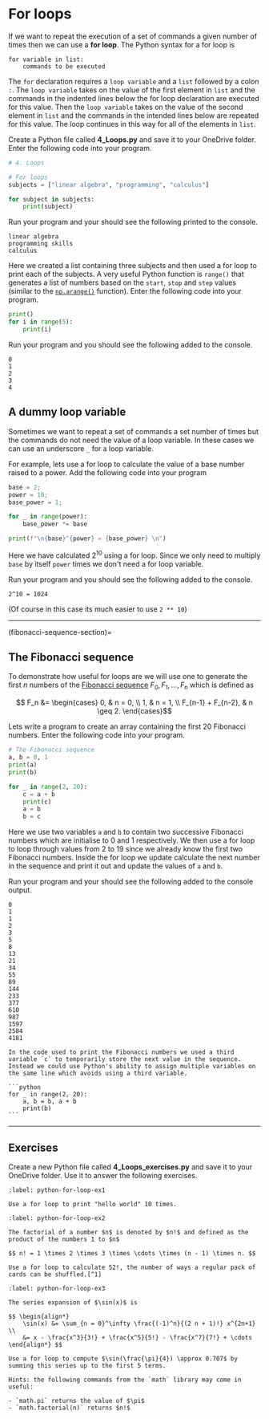 # For loops

If we want to repeat the execution of a set of commands a given number of times then we can use a **for loop**. The Python syntax for a for loop is

```text
for variable in list:
    commands to be executed 
```

The `for` declaration requires a `loop variable` and a `list` followed by a colon `:`. The `loop variable` takes on the value of the first element in `list` and the commands in the indented lines below the for loop declaration are executed for this value. Then the `loop variable` takes on the value of the second element in `list` and the commands in the intended lines below are repeated for this value. The loop continues in this way for all of the elements in `list`.

Create a Python file called **4_Loops.py** and save it to your OneDrive folder. Enter the following code into your program.

```python
# 4. Loops

# For loops
subjects = ["linear algebra", "programming", "calculus"]

for subject in subjects:
    print(subject)
```

Run your program and your should see the following printed to the console.

```text
linear algebra
programming skills
calculus
```

Here we created a list containing three subjects and then used a for loop to print each of the subjects. A very useful Python function is `range()` that generates a list of numbers based on the `start`, `stop` and `step` values (similar to the [`np.arange()`](np.arange-section) function). Enter the following code into your program.

```python
print()
for i in range(5):
    print(i)
```

Run your program and you should see the following added to the console.

```text
0
1
2
3
4
```

## A dummy loop variable

Sometimes we want to repeat a set of commands a set number of times but the commands do not need the value of a loop variable. In these cases we can use an underscore `_` for a loop variable. 

For example, lets use a for loop to calculate the value of a base number raised to a power. Add the following code into your program

```python
base = 2;
power = 10;
base_power = 1;

for _ in range(power):
    base_power *= base

print(f"\n{base}^{power} = {base_power} \n")
```

Here we have calculated $2^{10}$ using a for loop. Since we only need to multiply `base` by itself `power` times we don't need a for loop variable.

Run your program and you should see the following added to the console.

```text
2^10 = 1024
```

(Of course in this case its much easier to use `2 ** 10`)

---

(fibonacci-sequence-section)=

## The Fibonacci sequence

To demonstrate how useful for loops are we will use one to generate the first $n$ numbers of the <a href="https://en.wikipedia.org/wiki/Fibonacci_sequence" target="_blank">Fibonacci sequence</a> $F_0, F_1, \ldots, F_n$ which is defined as

$$ F_n &= \begin{cases} 0, & n = 0, \\ 1, & n = 1, \\ F_{n-1} + F_{n-2}, & n \geq 2. \end{cases}$$

Lets write a program to create an array containing the first 20 Fibonacci numbers. Enter the following code into your program.

```python
# The Fibonacci sequence
a, b = 0, 1
print(a)
print(b)

for _ in range(2, 20):
    c = a + b
    print(c)
    a = b
    b = c
```

Here we use two variables `a` and `b` to contain two successive Fibonacci numbers which are initialise to 0 and 1 respectively. We then use a for loop to loop through values from 2 to 19 since we already know the first two Fibonacci numbers. Inside the for loop we update calculate the next number in the sequence and print it out and update the values of `a` and `b`.

Run your program and your should see the following added to the console output.

```text
0
1
1
2
3
5
8
13
21
34
55
89
144
233
377
610
987
1597
2584
4181
```

````{note}
In the code used to print the Fibonacci numbers we used a third variable `c` to temporarily store the next value in the sequence. Instead we could use Python's ability to assign multiple variables on the same line which avoids using a third variable.

```python
for _ in range(2, 20):
    a, b = b, a + b
    print(b)
```
````

---

## Exercises

Create a new Python file called **4_Loops_exercises.py** and save it to your OneDrive folder. Use it to answer the following exercises.

```{exercise}
:label: python-for-loop-ex1

Use a for loop to print "hello world" 10 times.
```

```{exercise}
:label: python-for-loop-ex2

The factorial of a number $n$ is denoted by $n!$ and defined as the product of the numbers 1 to $n$

$$ n! = 1 \times 2 \times 3 \times \cdots \times (n - 1) \times n. $$

Use a for loop to calculate 52!, the number of ways a regular pack of cards can be shuffled.[^1] 
```

[^1]: To give you an idea of how large the number 52! is imagine you are standing on the equator and set a timer to countdown from 52! seconds. After 1 billion years has elapsed take a step forward. Wait another billion years before taking a seconds step. Do this until you've reached all the way around the Earth and now take one drop of water out of the Pacific ocean and set it aside. Repeat this whole process until the entire Pacific ocean is drained and then lay a piece of paper on the ground. Repeat this entire process of draining the ocean again to lay another piece of paper on top of the first one. Rinse and repeat until that stack of papers reaches the sun. Complete all of this 1000 more times and you'll still only be a third of the way through the timer!

```{exercise}
:label: python-for-loop-ex3

The series expansion of $\sin(x)$ is

$$ \begin{align*}
    \sin(x) &= \sum_{n = 0}^\infty \frac{(-1)^n}{(2 n + 1)!} x^{2n+1} \\
    &= x - \frac{x^3}{3!} + \frac{x^5}{5!} - \frac{x^7}{7!} + \cdots
\end{align*} $$

Use a for loop to compute $\sin(\frac{\pi}{4}) \approx 0.707$ by summing this series up to the first 5 terms. 

Hints: the following commands from the `math` library may come in useful:

- `math.pi` returns the value of $\pi$
- `math.factorial(n)` returns $n!$
```
